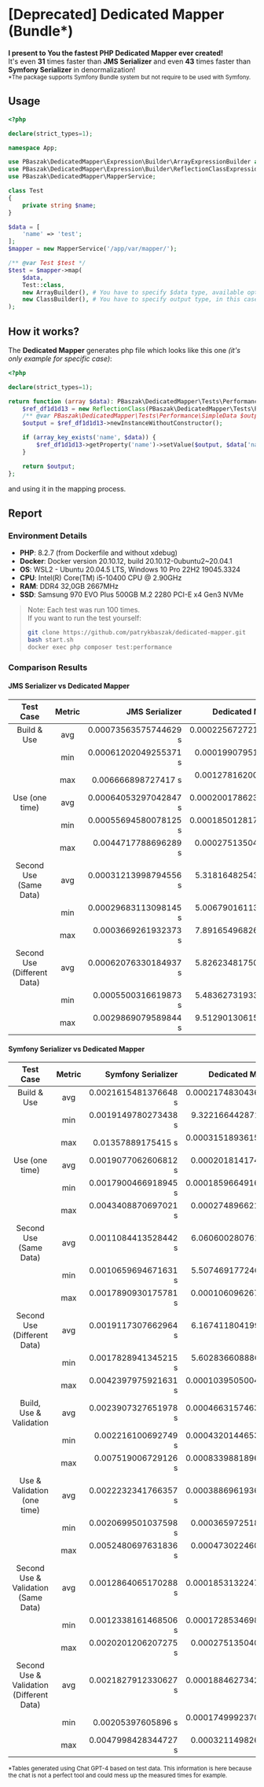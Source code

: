 # [Deprecated] Dedicated Mapper (Bundle*) #
**I present to You the fastest PHP Dedicated Mapper ever created!**<br>
It's even **31** times faster than **JMS Serializer** and even **43** times faster than **Symfony Serializer** in denormalization!<br>
<sub>*The package supports Symfony Bundle system but not require to be used with Symfony.</sub>

## Usage
```php
<?php

declare(strict_types=1);

namespace App;

use PBaszak\DedicatedMapper\Expression\Builder\ArrayExpressionBuilder as ArrayBuilder;
use PBaszak\DedicatedMapper\Expression\Builder\ReflectionClassExpressionBuilder as ClassBuilder;
use PBaszak\DedicatedMapper\MapperService;

class Test
{
    private string $name;
}

$data = [
    'name' => 'test';
];
$mapper = new MapperService('/app/var/mapper/');

/** @var Test $test */
$test = $mapper->map(
    $data, 
    Test::class,
    new ArrayBuilder(), # You have to specify $data type, available options: 'array', 'object', 'class object'. In this case it's a `array`
    new ClassBuilder(), # You have to specify output type, in this case it's `class object` based on the blueprint class `Test`.
);
```

## How it works?
The **Dedicated Mapper** generates php file which looks like this one *(it's only example for specific case)*:

```php
<?php

declare(strict_types=1);

return function (array $data): PBaszak\DedicatedMapper\Tests\Performance\SimpleData {
    $ref_df1d1d13 = new ReflectionClass(PBaszak\DedicatedMapper\Tests\Performance\SimpleData::class);
    /** @var PBaszak\DedicatedMapper\Tests\Performance\SimpleData $output */
    $output = $ref_df1d1d13->newInstanceWithoutConstructor();

    if (array_key_exists('name', $data)) {
        $ref_df1d1d13->getProperty('name')->setValue($output, $data['name']);
    }

    return $output;
};
```

and using it in the mapping process.

## Report ##
### Environment Details
- **PHP**: 8.2.7 (from Dockerfile and without xdebug)
- **Docker**: Docker version 20.10.12, build 20.10.12-0ubuntu2~20.04.1
- **OS**: WSL2 - Ubuntu 20.04.5 LTS, Windows 10 Pro 22H2 19045.3324
- **CPU**: Intel(R) Core(TM) i5-10400 CPU @ 2.90GHz
- **RAM**: DDR4 32,0GB 2667MHz
- **SSD**: Samsung 970 EVO Plus 500GB M.2 2280 PCI-E x4 Gen3 NVMe

> Note:  Each test was run 100 times.<br>
> If you want to run the test yourself:
> ```sh
> git clone https://github.com/patrykbaszak/dedicated-mapper.git
> bash start.sh
> docker exec php composer test:performance
> ``` 

### Comparison Results

#### JMS Serializer vs Dedicated Mapper

| Test Case                         | Metric | JMS Serializer        | Dedicated Mapper       | Performance Gain      |
|:---------------------------------:|:------:|----------------------:|-----------------------:|----------------------:|
| Build & Use                       | avg    | 0.00073563575744629 s | 0.00022567272186279 s  | 3.26x faster          |
|                                   | min    | 0.00061202049255371 s | 0.0001990795135498 s   | 3.07x faster          |
|                                   | max    | 0.006666898727417 s   | 0.0012781620025635 s   | 5.22x faster          |
| Use (one time)                    | avg    | 0.00064053297042847 s | 0.00020017862319946 s  | 3.2x faster           |
|                                   | min    | 0.00055694580078125 s | 0.00018501281738281 s  | 3.01x faster          |
|                                   | max    | 0.0044717788696289 s  | 0.0002751350402832 s   | 16.25x faster         |
| Second Use (Same Data)            | avg    | 0.00031213998794556 s | 5.3181648254395E-5 s   | 5.87x faster          |
|                                   | min    | 0.00029683113098145 s | 5.0067901611328E-5 s   | 5.93x faster          |
|                                   | max    | 0.0003669261932373 s  | 7.8916549682617E-5 s   | 4.65x faster          |
| Second Use (Different Data)       | avg    | 0.00062076330184937 s | 5.8262348175049E-5 s   | 10.65x faster         |
|                                   | min    | 0.0005500316619873 s  | 5.4836273193359E-5 s   | 10.03x faster         |
|                                   | max    | 0.0029869079589844 s  | 9.5129013061523E-5 s   | 31.4x faster          |


#### Symfony Serializer vs Dedicated Mapper

| Test Case                         | Metric | Symfony Serializer     | Dedicated Mapper       | Performance Gain      |
|:---------------------------------:|:------:|-----------------------:|-----------------------:|----------------------:|
| Build & Use                       | avg    | 0.0021615481376648 s   | 0.00021748304367065 s  | 9.94x faster          |
|                                   | min    | 0.0019149780273438 s   | 9.3221664428711E-5 s   | 20.54x faster         |
|                                   | max    | 0.01357889175415 s     | 0.00031518936157227 s  | 43.08x faster         |
| Use (one time)                    | avg    | 0.0019077062606812 s   | 0.0002018141746521 s   | 9.45x faster          |
|                                   | min    | 0.0017900466918945 s   | 0.00018596649169922 s  | 9.63x faster          |
|                                   | max    | 0.0043408870697021 s   | 0.0002748966217041 s   | 15.79x faster         |
| Second Use (Same Data)            | avg    | 0.0011084413528442 s   | 6.0606002807617E-5 s   | 18.29x faster         |
|                                   | min    | 0.0010659694671631 s   | 5.5074691772461E-5 s   | 19.35x faster         |
|                                   | max    | 0.0017890930175781 s   | 0.0001060962677002 s   | 16.86x faster         |
| Second Use (Different Data)       | avg    | 0.0019117307662964 s   | 6.1674118041992E-5 s   | 31x faster            |
|                                   | min    | 0.0017828941345215 s   | 5.6028366088867E-5 s   | 31.82x faster         |
|                                   | max    | 0.0042397975921631 s   | 0.00010395050048828 s  | 40.79x faster         |
| Build, Use & Validation           | avg    | 0.0023907327651978 s   | 0.00046631574630737 s  | 5.13x faster          |
|                                   | min    | 0.002216100692749 s    | 0.00043201446533203 s  | 5.13x faster          |
|                                   | max    | 0.007519006729126 s    | 0.00083398818969727 s  | 9.02x faster          |
| Use & Validation (one time)       | avg    | 0.0022232341766357 s   | 0.00038869619369507 s  | 5.72x faster          |
|                                   | min    | 0.0020699501037598 s   | 0.0003659725189209 s   | 5.66x faster          |
|                                   | max    | 0.0052480697631836 s   | 0.0004730224609375 s   | 11.09x faster         |
| Second Use & Validation (Same Data) | avg | 0.0012864065170288 s   | 0.00018531322479248 s  | 6.94x faster          |
|                                   | min    | 0.0012338161468506 s   | 0.00017285346984863 s  | 7.14x faster          |
|                                   | max    | 0.0020201206207275 s   | 0.0002751350402832 s   | 7.34x faster          |
| Second Use & Validation (Different Data) | avg | 0.0021827912330627 s | 0.00018846273422241 s  | 11.58x faster         |
|                                   | min    | 0.00205397605896 s     | 0.00017499923706055 s  | 11.74x faster         |
|                                   | max    | 0.0047998428344727 s   | 0.0003211498260498 s   | 14.95x faster         |

<sub>*Tables generated using Chat GPT-4 based on test data. This information is here because the chat is not a perfect tool and could mess up the measured times for example.</sub>

